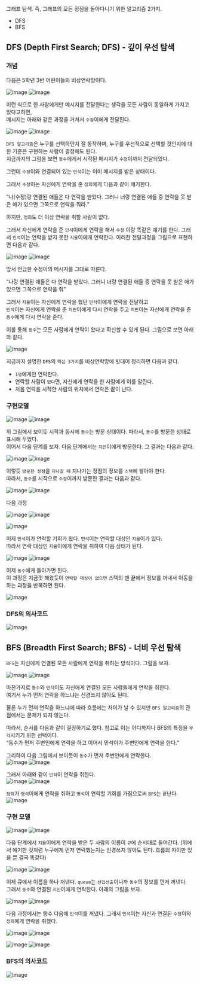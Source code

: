 그래프 탐색. 즉, 그래프의 모든 정점을 돌아다니기 위한 알고리즘 2가지.
- DFS
- BFS

## DFS (Depth First Search; DFS) - 깊이 우선 탐색 

### 개념 

다음은 5학년 3반 어린이들의 비상연락망이다.

![image](https://user-images.githubusercontent.com/64796257/150914693-1796c019-1442-4263-8909-c791fc3612ed.png)
![image](https://user-images.githubusercontent.com/64796257/150914702-f6b3f618-b5b9-48dc-8be4-831caf1649f2.png)

이런 식으로 한 사람에게만 메시지를 전달한다는 생각을 모든 사람이 동일하게 가지고 있다고하면,   
메시지는 아래와 같은 과정을 거쳐서 `수정`이에게 전달된다.

![image](https://user-images.githubusercontent.com/64796257/150914785-606d353e-720c-473c-b1b1-19a8fd98f8eb.png)
![image](https://user-images.githubusercontent.com/64796257/150914789-b707dffc-945c-456d-b14e-0ec3c1adb574.png)

`DFS 알고리즘`은 누구를 선택하던지 잘 동작하며, 누구를 우선적으로 선택할 것인지에 대한 기준은 구현하는 사람이 결정해도 된다.  
지금까지의 그림을 보면 `동수`에게서 시작된 메시지가 `수정`이까지 전달되었다.  

그런데 `수정`이와 연결되어 있는 `민석`이는 이미 메시지를 받은 상태이다. 

그래서 `수정`이는 자신에게 연락을 준 `정희`에게 다음과 같이 얘기한다.  

“나(수정)랑 연결된 애들은 다 연락을 받았다. 그러니 너랑 연결된 애들 중 연락을 못 받은 애가 있으면 그쪽으로 연락을 줘라.”

하지만, `정희`도 더 이상 연락을 취할 사람이 없다.  

그래서 자신에게 연락을 준 `민석`이에게 연락을 해서 `수정` 이랑 똑같은 얘기를 한다. 
그래서 `민석`이는 연락을 받지 못한 `지율`이에게 연락한다. 이러한 전달과정을 그림으로 표현하면 다음과 같다.

![image](https://user-images.githubusercontent.com/64796257/150914973-643cb7e9-f11a-4199-920b-ce1ff89550a1.png)
![image](https://user-images.githubusercontent.com/64796257/150914977-0f0802ce-d628-4c97-86eb-dded28131bb1.png)

앞서 언급한 수정이의 메시지를 그대로 따른다.

“나랑 연결된 애들은 다 연락을 받았다. 그러니 너랑 연결된 애들 중 연락을 못 받은 애가 있으면 그쪽으로 연락을 줘”

그래서 `지율`이는 자신에게 연락을 했던 `민석`이에게 연락을 전달하고  
`민석`이는 자신에게 연락을 준 `지민`이에게 다시 연락을 주고 `지민`이는 자신에게 연락을 준 `동수`에게 다시 연락을 준다.

이를 통해 `동수`는 모든 사람에게 연락이 왔다고 확신할 수 있게 된다. 그림으로 보면 아래와 같다.  

![image](https://user-images.githubusercontent.com/64796257/150915088-a523b5bf-afbb-4d72-921f-2a0ce292c0ee.png)

지금까지 설명한 `DFS`의 `핵심 3가지`를 비상연락망에 빗대어 정리하면 다음과 같다.

- `1명`에게만 연락한다.
- 연락할 사람이 `없다`면, 자신에게 연락을 한 사람에게 이를 알린다.
- 처음 연락을 시작한 사람의 위치에서 연락은 끝이 난다.

### 구현모델 

![image](https://user-images.githubusercontent.com/64796257/150915643-74ac42ed-0835-4f6e-9382-6637b35417e8.png)
![image](https://user-images.githubusercontent.com/64796257/150915647-1f53e0d4-ae08-4dcf-81fa-36a7c4cfe610.png)

위 그림에서 보이듯 시작과 동시에 `동수`는 방문 상태이다. 따라서, `동수`를 방문한 상태로 표시해 두었다.  
이어서 다음 단계를 보자. 다음 단계에서는 `지민`이에게 방문한다. 그 결과는 다음과 같다.

![image](https://user-images.githubusercontent.com/64796257/150915806-a7fb23cf-e663-47aa-b4e9-499b99e4c9f8.png)
![image](https://user-images.githubusercontent.com/64796257/150915808-5edc17e9-e871-4c75-98bb-f0cb5b698676.png)

이렇듯 `방문한 정점`을 `지나갈 때` 지나가는 정점의 정보를 `스택`에 쌓아야 한다.  
따라서, `동수`를 시작으로 `수정`이까지 방문한 결과는 다음과 같다.

![image](https://user-images.githubusercontent.com/64796257/150916089-941d51dd-86f3-4fa0-b7e4-04d7c08087bc.png)
![image](https://user-images.githubusercontent.com/64796257/150916096-4bf688ec-18c7-4989-8ba4-799f705d1fa0.png)

다음 과정 

![image](https://user-images.githubusercontent.com/64796257/150916144-b61187cc-8cae-42e4-9145-69dd74fbcdb1.png)
![image](https://user-images.githubusercontent.com/64796257/150916151-05bd2619-f8aa-496b-a5ba-ff2ac8fdf701.png)

![image](https://user-images.githubusercontent.com/64796257/150916176-d769f2b2-a703-47fa-80bf-e8fe3b8708a4.png)

이제 `민석`이가 연락할 기회가 왔다. `민석`이는 연락할 대상인 `지율`이가 있다.  
따라서 연락 대상인 `지율`이에게 연락을 취하여 다음 상태가 된다.

![image](https://user-images.githubusercontent.com/64796257/150916227-17523473-62c7-482d-83a4-1b550a2443d8.png)
![image](https://user-images.githubusercontent.com/64796257/150916246-ed5d315f-c0ad-4b2f-84bf-c5cf18027fbd.png)

이제 `동수`에게 돌아가면 된다.  
이 과정은 지금껏 해왔듯이 `연락할 대상이 없으면` 스택의 맨 끝에서 정보를 꺼내서 이동을 하는 과정을 반복하면 된다.

![image](https://user-images.githubusercontent.com/64796257/150916319-7ca78581-b632-434a-b665-6b64a9662453.png)

### DFS의 의사코드 
![image](https://user-images.githubusercontent.com/64796257/153613747-28812bd8-6f28-464b-85b9-d7ff910dc752.png)


## BFS (Breadth First Search; BFS) - 너비 우선 탐색 
`BFS`는 자신에게 연결된 모든 사람에게 연락을 취하는 방식이다. 그림을 보자.

![image](https://user-images.githubusercontent.com/64796257/150916608-ab536afa-a20e-4668-b507-e911acbe873e.png)
![image](https://user-images.githubusercontent.com/64796257/150916609-f535e5d0-595d-42d4-b6a8-db7f606fc851.png)

마찬가지로 `동수`와 `민석`이도 자신에게 연결된 모든 사람들에게 연락을 취한다.  
여기서 누가 먼저 연락을 하느냐는 신경쓰지 않아도 된다. 

물론 누가 먼저 연락을 하느냐에 따라 흐름에는 차이가 날 수 있지만 `BFS 알고리즘`의 관점에서는 문제가 되지 않는다.

따라서, 순서를 다음과 같이 결정하기로 했다. 참고로 이는 어디까지나 BFS의 특징을 `부각`시키기 위한 선택이다.  
“동수가 먼저 주변인에게 연락을 하고 이어서 민석이가 주변인에게 연락을 한다.”

그리하여 다음 그림에서 보이듯이 `동수`가 먼저 주변인에게 연락한다.  
![image](https://user-images.githubusercontent.com/64796257/150916715-0d887ffd-6ce1-464c-84fd-526006c5129e.png)
![image](https://user-images.githubusercontent.com/64796257/150916722-79a63c9e-d2d5-47b5-9718-ac7e460ee9ae.png)

그래서 아래와 같이 `민석`이 연락을 취한다.  
![image](https://user-images.githubusercontent.com/64796257/150916773-70b5e3b7-7d6d-4298-9ba9-1ec3645fec29.png)
![image](https://user-images.githubusercontent.com/64796257/150916779-0d109731-dccb-4c27-b5df-a1a4bed00581.png)

`정희`가 `명석`이에게 연락을 취하고 `명석`이 연락할 기회를 가짐으로써 `BFS`는 `끝`난다.  
![image](https://user-images.githubusercontent.com/64796257/150916881-0517c6fa-efee-4f1f-a667-9637a7735aa0.png)

### 구현 모델 

![image](https://user-images.githubusercontent.com/64796257/150916931-19fa129d-ea3a-4f0c-b9ce-69b006727e47.png)
![image](https://user-images.githubusercontent.com/64796257/150916940-4f53be89-fc64-4f8f-a637-5b98b7a33cbf.png)

다음 단계에서 `지율`이에게 연락을 받은 두 사람의 이름이 `큐`에 순서대로 들어간다.
(위에서 얘기한 것처럼 누구에게 먼저 연락했는지는 신경쓰지 않아도 된다. 흐름의 차이만 있을 뿐 결국 똑같다)

![image](https://user-images.githubusercontent.com/64796257/150917145-6141a995-0ac9-4421-b3e4-542367000092.png)
![image](https://user-images.githubusercontent.com/64796257/150917151-1486d44e-253a-4c4b-bda7-5596976a7f6e.png)

이제 큐에서 이름을 하나 꺼낸다. `queue`는 `선입선출`이니까 `동수`의 정보를 먼저 꺼낸다.  
그래서 `동수`와 연결된 `지민`이에게 연락한다. 아래의 그림을 보자.  

![image](https://user-images.githubusercontent.com/64796257/150917214-e51c8b48-3e04-45b4-b766-d811abf0747f.png)
![image](https://user-images.githubusercontent.com/64796257/150917221-1a5dbe58-f565-4c6b-8ae0-2dc89cf306d1.png)

다음 과정에서는 동수 다음에 `민석`이를 꺼냈다. 그래서 `민석`이는 자신과 연결된 `수정`이와 `정희`에게 연락을 취했다.

![image](https://user-images.githubusercontent.com/64796257/150917280-c4c860b9-fc83-46f7-971f-a814dbd942c5.png)
![image](https://user-images.githubusercontent.com/64796257/150917287-b085cab8-e0fd-4cbc-b170-db3d4646c358.png)

![image](https://user-images.githubusercontent.com/64796257/150917315-2817de79-2dc7-4d31-8f4d-a56f6876fe42.png)
![image](https://user-images.githubusercontent.com/64796257/150917320-716da3d1-e8cd-4011-a448-2fec293d7a69.png)

### BFS의 의사코드 
![image](https://user-images.githubusercontent.com/64796257/153613778-81247b98-78e0-4318-af85-b3ecd3b0f759.png)


















